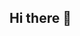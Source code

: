 ## Hi there 👋

<!--

- 🔭 I’m currently working on cool projects
- 🌱 I’m currently learning new skills
- 👯 I’m looking to collaborate on app development
- 🤔 I’m looking for help with creative people who share the same interest.
-->
